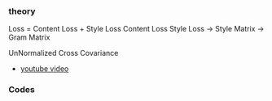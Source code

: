 ###  theory
Loss = Content Loss + Style Loss
Content Loss
Style Loss -> Style Matrix -> Gram Matrix

UnNormalized Cross Covariance
- [youtube video](https://www.youtube.com/watch?v=6KGtaXR7yMU)


### Codes
